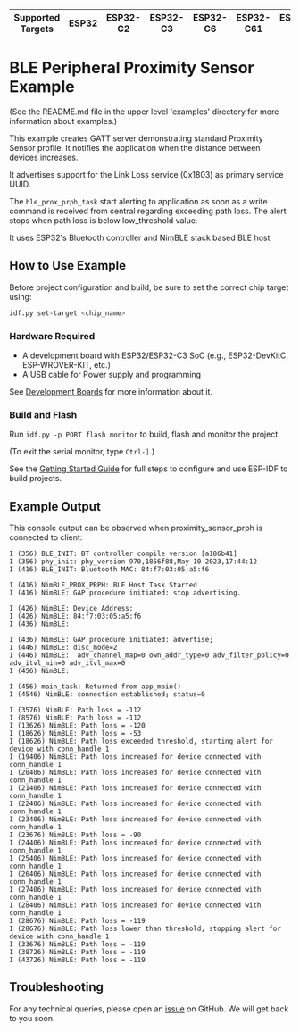 | Supported Targets | ESP32 | ESP32-C2 | ESP32-C3 | ESP32-C6 | ESP32-C61 | ESP32-H2 | ESP32-S3 |
| ----------------- | ----- | -------- | -------- | -------- | --------- | -------- | -------- |

# BLE Peripheral Proximity Sensor Example

(See the README.md file in the upper level 'examples' directory for more information about examples.)

This example creates GATT server demonstrating standard Proximity Sensor profile. It notifies the application when the distance between devices increases.

It advertises support for the Link Loss service (0x1803) as primary service UUID.

The `ble_prox_prph_task` start alerting to application as soon as a write command is received from central regarding exceeding path loss. The alert stops when path loss is below low_threshold value.
 
It uses ESP32's Bluetooth controller and NimBLE stack based BLE host

## How to Use Example

Before project configuration and build, be sure to set the correct chip target using:

```bash
idf.py set-target <chip_name>
```

### Hardware Required

* A development board with ESP32/ESP32-C3 SoC (e.g., ESP32-DevKitC, ESP-WROVER-KIT, etc.)
* A USB cable for Power supply and programming

See [Development Boards](https://www.espressif.com/en/products/devkits) for more information about it.

### Build and Flash

Run `idf.py -p PORT flash monitor` to build, flash and monitor the project.

(To exit the serial monitor, type ``Ctrl-]``.)

See the [Getting Started Guide](https://idf.espressif.com/) for full steps to configure and use ESP-IDF to build projects.

## Example Output

This console output can be observed when proximity_sensor_prph is connected to client:

```
I (356) BLE_INIT: BT controller compile version [a186b41]
I (356) phy_init: phy_version 970,1856f88,May 10 2023,17:44:12
I (416) BLE_INIT: Bluetooth MAC: 84:f7:03:05:a5:f6

I (416) NimBLE_PROX_PRPH: BLE Host Task Started
I (416) NimBLE: GAP procedure initiated: stop advertising.

I (426) NimBLE: Device Address: 
I (426) NimBLE: 84:f7:03:05:a5:f6
I (436) NimBLE: 

I (436) NimBLE: GAP procedure initiated: advertise; 
I (446) NimBLE: disc_mode=2
I (446) NimBLE:  adv_channel_map=0 own_addr_type=0 adv_filter_policy=0 adv_itvl_min=0 adv_itvl_max=0
I (456) NimBLE: 

I (456) main_task: Returned from app_main()
I (4546) NimBLE: connection established; status=0

I (3576) NimBLE: Path loss = -112
I (8576) NimBLE: Path loss = -112
I (13626) NimBLE: Path loss = -120
I (18626) NimBLE: Path loss = -53
I (18626) NimBLE: Path loss exceeded threshold, starting alert for device with conn_handle 1
I (19406) NimBLE: Path loss increased for device connected with conn_handle 1
I (20406) NimBLE: Path loss increased for device connected with conn_handle 1
I (21406) NimBLE: Path loss increased for device connected with conn_handle 1
I (22406) NimBLE: Path loss increased for device connected with conn_handle 1
I (23406) NimBLE: Path loss increased for device connected with conn_handle 1
I (23676) NimBLE: Path loss = -90
I (24406) NimBLE: Path loss increased for device connected with conn_handle 1
I (25406) NimBLE: Path loss increased for device connected with conn_handle 1
I (26406) NimBLE: Path loss increased for device connected with conn_handle 1
I (27406) NimBLE: Path loss increased for device connected with conn_handle 1
I (28406) NimBLE: Path loss increased for device connected with conn_handle 1
I (28676) NimBLE: Path loss = -119
I (28676) NimBLE: Path loss lower than threshold, stopping alert for device with conn_handle 1
I (33676) NimBLE: Path loss = -119
I (38726) NimBLE: Path loss = -119
I (43726) NimBLE: Path loss = -119

```

## Troubleshooting

For any technical queries, please open an [issue](https://github.com/espressif/esp-idf/issues) on GitHub. We will get back to you soon.

